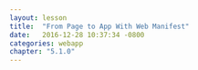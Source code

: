 ```yaml
---
layout: lesson
title:  "From Page to App With Web Manifest"
date:   2016-12-28 10:37:34 -0800
categories: webapp 
chapter: "5.1.0"
---
```


